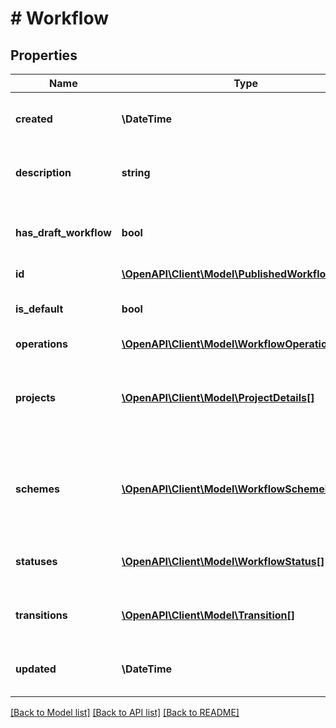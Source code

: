 # # Workflow

## Properties

Name | Type | Description | Notes
------------ | ------------- | ------------- | -------------
**created** | **\DateTime** | The creation date of the workflow. | [optional]
**description** | **string** | The description of the workflow. |
**has_draft_workflow** | **bool** | Whether the workflow has a draft version. | [optional]
**id** | [**\OpenAPI\Client\Model\PublishedWorkflowId**](PublishedWorkflowId.md) |  |
**is_default** | **bool** | Whether this is the default workflow. | [optional]
**operations** | [**\OpenAPI\Client\Model\WorkflowOperations**](WorkflowOperations.md) |  | [optional]
**projects** | [**\OpenAPI\Client\Model\ProjectDetails[]**](ProjectDetails.md) | The projects the workflow is assigned to, through workflow schemes. | [optional]
**schemes** | [**\OpenAPI\Client\Model\WorkflowSchemeIdName[]**](WorkflowSchemeIdName.md) | The workflow schemes the workflow is assigned to. | [optional]
**statuses** | [**\OpenAPI\Client\Model\WorkflowStatus[]**](WorkflowStatus.md) | The statuses of the workflow. | [optional]
**transitions** | [**\OpenAPI\Client\Model\Transition[]**](Transition.md) | The transitions of the workflow. | [optional]
**updated** | **\DateTime** | The last edited date of the workflow. | [optional]

[[Back to Model list]](../../README.md#models) [[Back to API list]](../../README.md#endpoints) [[Back to README]](../../README.md)
